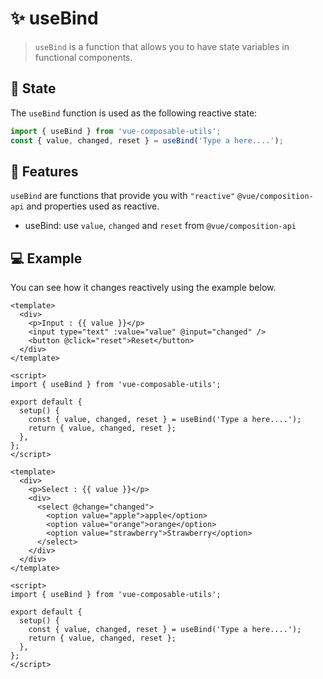 # :sparkles: useBind

> `useBind` is a function that allows you to have state variables in functional components.

## :convenience_store: State

The `useBind` function is used as the following reactive state:

```js
import { useBind } from 'vue-composable-utils';
const { value, changed, reset } = useBind('Type a here....');
```

## :rocket: Features

`useBind` are functions that provide you with `"reactive"` `@vue/composition-api` and properties used as reactive.

- useBind: use `value`, `changed` and `reset` from `@vue/composition-api`

## :computer: Example

You can see how it changes reactively using the example below.

```vue
<template>
  <div>
    <p>Input : {{ value }}</p>
    <input type="text" :value="value" @input="changed" />
    <button @click="reset">Reset</button>
  </div>
</template>

<script>
import { useBind } from 'vue-composable-utils';

export default {
  setup() {
    const { value, changed, reset } = useBind('Type a here....');
    return { value, changed, reset };
  },
};
</script>
```

```vue
<template>
  <div>
    <p>Select : {{ value }}</p>
    <div>
      <select @change="changed">
        <option value="apple">apple</option>
        <option value="orange">orange</option>
        <option value="strawberry">Strawberry</option>
      </select>
    </div>
  </div>
</template>

<script>
import { useBind } from 'vue-composable-utils';

export default {
  setup() {
    const { value, changed, reset } = useBind('Type a here....');
    return { value, changed, reset };
  },
};
</script>
```

<ToggleDarkMode/>
